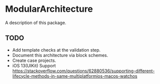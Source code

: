 # ModularArchitecture

A description of this package.

## TODO
- Add template checks at the validation step.
- Document this architecture via block schemes.
- Create case projects.
- iOS 13(UIKit) Support
  https://stackoverflow.com/questions/62880536/supporting-different-lifecycle-methods-in-same-multiplatformios-macos-watchos
